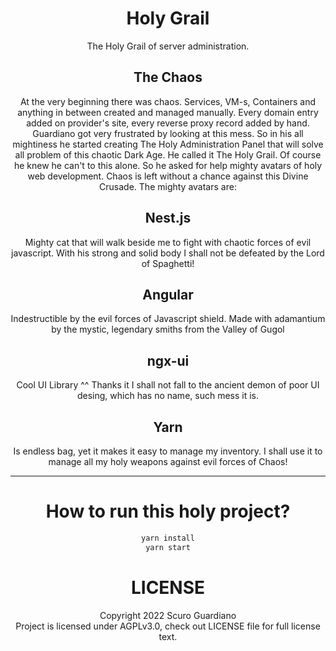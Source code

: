 <center>

# Holy Grail

The Holy Grail of server administration.

## The Chaos
At the very beginning there was chaos. Services, VM-s, Containers and anything in between created and managed manually. Every domain entry added on provider's site, every reverse proxy record added by hand. Guardiano got very frustrated by looking at this mess. So in his all mightiness he started creating The Holy Administration Panel that will solve all problem of this chaotic Dark Age. He called it The Holy Grail. Of course he knew he can't to this alone. So he asked for help mighty avatars of holy web development. Chaos is left without a chance against this Divine Crusade. The mighty avatars are:

## Nest.js
Mighty cat that will walk beside me to fight with chaotic forces of evil javascript. With his strong and solid body I shall not be defeated by the Lord of Spaghetti!

## Angular
Indestructible by the evil forces of Javascript shield. Made with adamantium by the mystic, legendary smiths from the Valley of Gugol

## ngx-ui
Cool UI Library ^^ Thanks it I shall not fall to the ancient demon of poor UI desing, which has no name, such mess it is.

## Yarn
Is endless bag, yet it makes it easy to manage my inventory. I shall use it to manage all my holy weapons against evil forces of Chaos!

---
# How to run this holy project?
```sh
yarn install
yarn start
```

# LICENSE
Copyright 2022 Scuro Guardiano  
Project is licensed under AGPLv3.0, check out LICENSE file for full license text.

</center>
